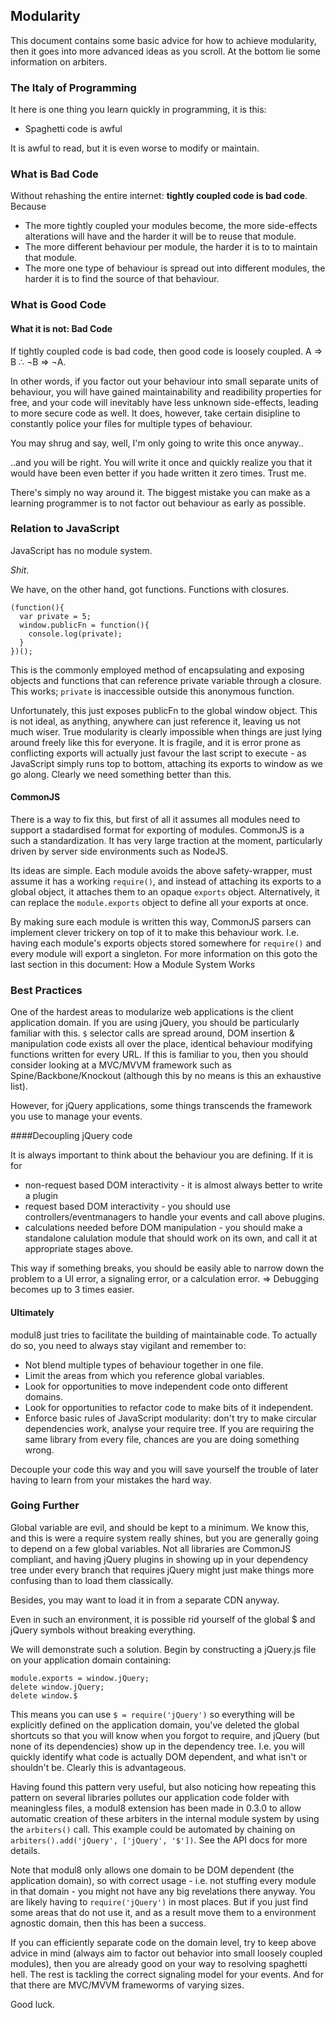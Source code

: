 ## Modularity

This document contains some basic advice for how to achieve modularity,
then it goes into more advanced ideas as you scroll. At the bottom lie some information on arbiters.

### The Italy of Programming

It here is one thing you learn quickly in programming, it is this:

   - Spaghetti code is awful

It is awful to read, but it is even worse to modify or maintain.

### What is Bad Code

Without rehashing the entire internet: **tightly coupled code is bad code**. Because

   - The more tightly coupled your modules become, the more side-effects alterations will have and the harder it will be to reuse that module.
   - The more different behaviour per module, the harder it is to to maintain that module.
   - The more one type of behaviour is spread out into different modules, the harder it is to find the source of that behaviour.

### What is Good Code

#### What it is not: Bad Code
If tightly coupled code is bad code, then good code is loosely coupled. A ⇒ B ∴ ¬B ⇒ ¬A.

In other words, if you factor out your behaviour into small separate units of behaviour, you will have gained maintainability and
readibility properties for free, and your code will inevitably have less unknown side-effects, leading to more secure code as well.
It does, however, take certain disipline to constantly police your files for multiple types of behaviour.

You may shrug and say, well, I'm only going to write this once anyway..

..and you will be right. You will write it once and quickly realize you that it would have been even better if you hade written it zero times. Trust me.

There's simply no way around it. The biggest mistake you can make as a learning programmer is to not factor out behaviour as early as possible.
*</advice>*

### Relation to JavaScript

JavaScript has no module system.

_Shit_.

We have, on the other hand, got functions. Functions with closures.

    (function(){
      var private = 5;
      window.publicFn = function(){
        console.log(private);
      }
    })();

This is the commonly employed method of encapsulating and exposing objects and functions that can reference private variable through a closure.
This works; `private` is inaccessible outside this anonymous function.

Unfortunately, this just exposes publicFn to the global window object. This is not ideal, as anything, anywhere can just reference it, leaving
us not much wiser. True modularity is clearly impossible when things are just lying around freely like this for everyone. It is fragile, and
it is error prone as conflicting exports will actually just favour the last script to execute - as JavaScript simply runs top to bottom, attaching its
exports to window as we go along. Clearly we need something better than this.

#### CommonJS

There is a way to fix this, but first of all it assumes all modules need to support a stadardised format for exporting of modules.
CommonJS is a such a standardization. It has very large traction at the moment, particularly driven by server side environments such as NodeJS.

Its ideas are simple. Each module avoids the above safety-wrapper, must assume it has a working `require()`,
and instead of attaching its exports to a global object, it attaches them to an opaque `exports` object.
Alternatively, it can replace the `module.exports` object to define all your exports at once.

By making sure each module is written this way, CommonJS parsers can implement clever trickery on top of it to make this behaviour work.
I.e. having each module's exports objects stored somewhere for `require()` and every module will export a singleton.
For more information on this goto the last section in this document: How a Module System Works


### Best Practices

One of the hardest areas to modularize web applications is the client application domain. If you are using jQuery,
you should be particularly familiar with this. `$` selector calls are spread around, DOM insertion & manipulation code
exists all over the place, identical behaviour modifying functions written for every URL.
If this is familiar to you, then you should consider looking at a MVC/MVVM framework such as Spine/Backbone/Knockout
(although this by no means is this an exhaustive list).

However, for jQuery applications, some things transcends the framework you use to manage your events.

####Decoupling jQuery code

It is always important to think about the behaviour you are defining. If it is for

 - non-request based DOM interactivity - it is almost always better to write a plugin
 - request based DOM interactivity - you should use controllers/eventmanagers to handle your events and call above plugins.
 - calculations needed before DOM manipulation - you should make a standalone calulation module that should work on its own,
 and call it at appropriate stages above.

This way if something breaks, you should be easily able to narrow down the problem to a UI error, a signaling error, or a calculation error.
=> Debugging becomes up to 3 times easier.

#### Ultimately
modul8 just tries to facilitate the building of maintainable code. To actually do so, you need to always stay vigilant and remember to:

 - Not blend multiple types of behaviour together in one file.
 - Limit the areas from which you reference global variables.
 - Look for opportunities to move independent code onto different domains.
 - Look for opportunities to refactor code to make bits of it independent.
 - Enforce basic rules of JavaScript modularity: don't try to make circular dependencies work, analyse your require tree. If you are requiring the same library from every file, chances are you are doing something wrong.

Decouple your code this way and you will save yourself the trouble of later having to learn from your mistakes the hard way.

### Going Further

Global variable are evil, and should be kept to a minimum. We know this, and this is were a require system really shines, but you are generally
going to depend on a few global variables. Not all libraries are CommonJS compliant, and having jQuery plugins in showing up in your
dependency tree under every branch that requires jQuery might just make things more confusing than to load them classically.

Besides, you may want to load it in from a separate CDN anyway.

Even in such an environment, it is possible rid yourself of the global $ and jQuery symbols without breaking everything.

We will demonstrate such a solution. Begin by constructing a jQuery.js file on your application domain containing:

    module.exports = window.jQuery;
    delete window.jQuery;
    delete window.$

This means you can use `$ = require('jQuery')` so everything will be explicitly defined on the application domain,
you've deleted the global shortcuts so that you will know when you forgot to require, and jQuery (but none of its dependencies)
show up in the dependency tree. I.e. you will quickly identify what code is actually DOM dependent, and what isn't or shouldn't be.
Clearly this is advantageous.

Having found this pattern very useful, but also noticing how repeating this pattern on several libraries pollutes our application
code folder with meaningless files, a modul8 extension has been made in 0.3.0 to allow automatic creation of these arbiters in the
internal module system by using the `arbiters()` call.
This example could be automated by chaining on `arbiters().add('jQuery', ['jQuery', '$'])`. See the API docs for more details.

Note that modul8 only allows one domain to be DOM dependent (the application domain), so with correct usage -
i.e. not stuffing every module in that domain - you might not have any big revelations there anyway. You are likely
having to `require('jQuery')` in most places. But if you just find some areas that do not use it, and as a result move them to a
environment agnostic domain, then this has been a success.

If you can efficiently separate code on the domain level, try to keep above advice in mind
(always aim to factor out behavior into small loosely coupled modules),  then you are already
good on your way to resolving spaghetti hell. The rest is tackling the correct signaling model for your events.
And for that there are MVC/MVVM frameworms of varying sizes.

Good luck.
